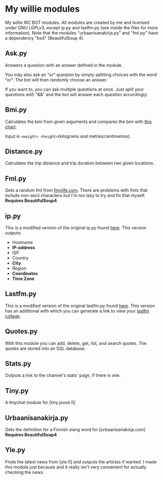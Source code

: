 My willie modules
=================

My willie IRC BOT modules. All modules are created by me and licensed under GNU
LGPLv3, except ip.py and lastfm.py (see inside the files for more information).
Note that the modules "urbaanisanakirja.py" and "fml.py" have a dependency
"bs4" (BeautifulSoup 4).

Ask.py
------
Answers a question with an answer defined in the module.

You may also ask an "or" question by simply splitting choices with the word
"or". The bot will then randomly choose an answer.

If you want to, you can ask multiple questions at once. Just split your
questions with "&&" and the bot will answer each question accordingly.

Bmi.py
------
Calculates the bmi from given arguments and compares the bmi with
[this chart](https://en.wikipedia.org/wiki/Body_mass_index#Categories).

Input is `<weight> <height>`(kilograms and metres/centimetres).

Distance.py
-----------
Calculates the trip distance and trip duration between two given locations.

Fml.py
------
Gets a random fml from [fmylife.com](http://fmylife.com/random). There are
problems with fmls that include non-ascii characters but I'm too lazy to try
and fix that myself.
**Requires BeautifulSoup4**

ip.py
-----
This is a modified version of the original ip.py found
[here](https://github.com/embolalia/willie). This version outputs:
* Hostname
* **IP-address**
* ISP
* Country
* **City**
* Region
* **Coordinates**
* **Time Zone**

Lastfm.py
---------
This is a modified version of the original lastfm.py found
[here](https://github.com/mulcare/willie-modules). This version has an
additional with which you can generate a link to view your
[lastfm collage](http://tapmusic.net/lastfm/).

Quotes.py
---------
With this module you can add, delete, get, list, and search quotes. The quotes
are stored into an SQL database.

Stats.py
--------
Outputs a link to the channel's stats' page, if there is one.

Tiny.py
-------
A tinychat module for [tiny.joose.fi]

Urbaanisanakirja.py
-------------------
Gets the definition for a Finnish slang word for [urbaanisanakirja.com]
**Requires BeautifulSoup4**

Yle.py
------
Finds the latest news from [yle.fi] and outputs the articles if wanted. I made
this module just because and it really isn't very convenient for actually
checking the news.
